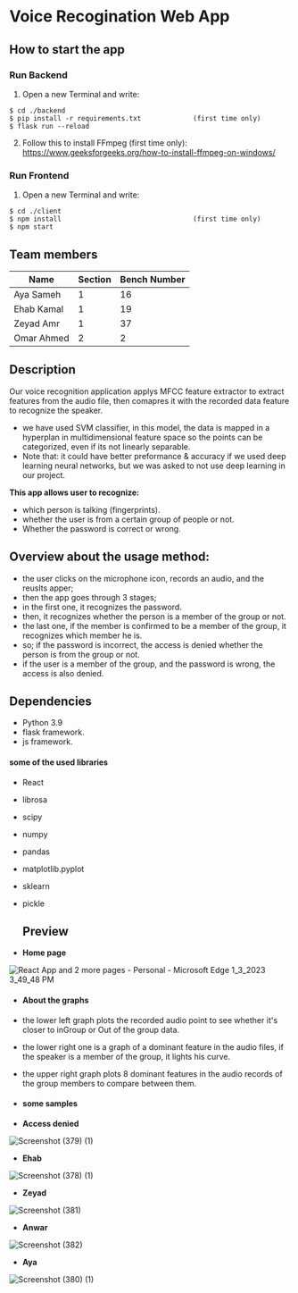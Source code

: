 # Voice Recogination Web App
## How to start the app
### **Run Backend**
1. Open a new Terminal and write:
```
$ cd ./backend
$ pip install -r requirements.txt             (first time only)
$ flask run --reload
```
2. Follow this to install FFmpeg (first time only): https://www.geeksforgeeks.org/how-to-install-ffmpeg-on-windows/
### **Run Frontend**
1. Open a new Terminal and write:
```
$ cd ./client
$ npm install                                 (first time only)
$ npm start
```
## Team members

|  Name  | Section | Bench Number|
|  ---------------  |  ---------------  |   ---------------  |
| Aya Sameh  | 1  |  16  |
| Ehab Kamal   | 1  |  19  |
| Zeyad Amr  | 1  |  37  |
| Omar Ahmed  | 2  |  2  |

## Description

Our voice recognition application applys MFCC feature extractor to extract features from the audio file, then comapres it with the recorded data feature to recognize the speaker.
- we have used SVM classifier, in this model, the data is mapped in a hyperplan in multidimensional feature space so the points can be categorized, even if its not linearly separable.
- Note that: it could have better preformance & accuracy if we used deep learning neural networks, but we was asked to not use deep learning in our project.


**This app allows user to recognize:**
- which person is talking (fingerprints).
- whether the user is from a certain group of people or not.
- Whether the password is correct or wrong. 

## Overview about the usage method:
- the user clicks on the microphone icon, records an audio, and the reuslts apper;
- then the app goes through 3 stages;
- in the first one, it recognizes the password.
- then, it recognizes whether the person is a member of the group or not.
- the last one, if the member is confirmed to be a member of the group, it recognizes which member he is.
- so; if the password is incorrect, the access is denied whether the person is from the group or not.
- if the user is a member of the group, and the password is wrong,  the access is also denied.

 ## Dependencies
 - Python 3.9 
 - flask framework.
 - js framework.
 
  #### some of the used libraries
 - React
 - librosa
 - scipy
 - numpy
 - pandas
 - matplotlib.pyplot
 - sklearn
 - pickle
 
   ## Preview
   
-  **Home page**


![React App and 2 more pages - Personal - Microsoft​ Edge 1_3_2023 3_49_48 PM](https://user-images.githubusercontent.com/93640020/210370643-b837c11e-50d1-4cf1-ae33-ee23593dbda9.png)

- #### About the graphs

- the lower left graph plots the recorded audio point to see whether it's closer to inGroup or Out of the group data.
- the lower right one is a graph of a dominant feature in the audio files, if the speaker is a member of the group, it lights his curve. 
- the upper right graph plots 8 dominant features in the audio records of the group members to compare between them.

- #### some samples

- **Access denied**

![Screenshot (379) (1)](https://user-images.githubusercontent.com/93640020/210382563-caca757e-d884-4cb8-8f18-6fb65ab39991.png)


- **Ehab**

![Screenshot (378) (1)](https://user-images.githubusercontent.com/93640020/210382131-c0dacee0-d7fd-45bf-be33-dbe1d0e24635.png)

- **Zeyad**

![Screenshot (381)](https://user-images.githubusercontent.com/93640020/210382473-392c3ddd-8c1c-4343-859b-4381ff2eb587.png)

- **Anwar** 

![Screenshot (382)](https://user-images.githubusercontent.com/93640020/210384649-44e71561-c345-40f8-9af0-1834949a4ae8.png)


- **Aya** 

![Screenshot (380) (1)](https://user-images.githubusercontent.com/93640020/210382716-f981c1be-ff54-4fc2-a14d-3729c7f4da93.png)

